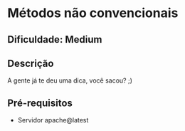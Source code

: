 # Métodos não convencionais

## Dificuldade: **Medium** 

## Descrição

A gente já te deu uma dica, você sacou? ;)

## Pré-requisitos

- Servidor apache@latest

